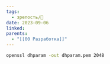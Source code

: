 ```yaml
---
tags:
  - зрелость/🌱
date: 2023-09-06
linked: 
parents:
  - "[[00 Разработка]]"
---
```

```sh
openssl dhparam -out dhparam.pem 2048
```
